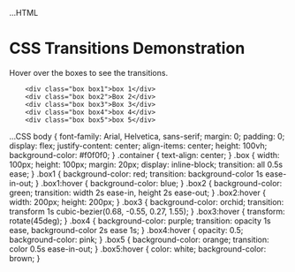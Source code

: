 ...HTML
<!DOCTYPE html>
<html lang="en">
<head>
    <meta charset="UTF-8">
    <meta name="viewport" content="width=device-width, initial-scale=1.0">
    <title>Document</title>
    <link rel="stylesheet" href="styles.css">
</head>
<body>
    <div class="container">
        <h1>CSS Transitions Demonstration</h1>
        <p>Hover over the boxes to see the transitions.</p>
        
        <div class="box box1">box 1</div>
        <div class="box box2">Box 2</div>
        <div class="box box3">Box 3</div>
        <div class="box box4">box 4</div>
        <div class="box box5">box 5</div>
</body>
</html>
...CSS
body {
    font-family: Arial, Helvetica, sans-serif;
    margin: 0;
    padding: 0;
    display: flex;
    justify-content: center;
    align-items: center;
    height: 100vh;
    background-color: #f0f0f0;
}
.container {
    text-align: center;
}
.box {
    width: 100px;
    height: 100px;
    margin: 20px;
    display: inline-block;
    transition: all 0.5s ease;
}
.box1 {
    background-color: red;
    transition: background-color 1s ease-in-out;
}
.box1:hover {
    background-color: blue;
}
.box2 {
    background-color: green;
    transition: width 2s ease-in, height 2s ease-out;
}
.box2:hover {
    width: 200px;
    height: 200px;
}
.box3 {
    background-color: orchid;
    transition: transform 1s cubic-bezier(0.68, -0.55, 0.27, 1.55);
}
.box3:hover {
    transform: rotate(45deg);
}
.box4 {
    background-color: purple;
    transition: opacity 1s ease, background-color 2s ease 1s;
}
.box4:hover {
    opacity: 0.5;
    background-color: pink;
}
.box5 {
    background-color: orange;
    transition: color 0.5s ease-in-out;
}
.box5:hover {
    color: white;
    background-color: brown;
}
